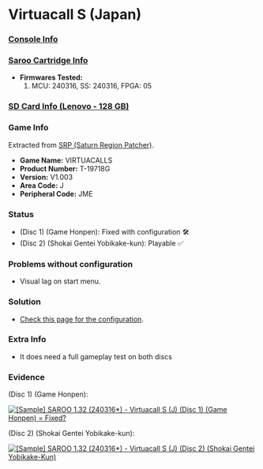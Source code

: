 # Virtuacall S (Japan)

### [Console Info](../../../../../Info/Consoles/VA13/README.md)

### [Saroo Cartridge Info](../../../../../Info/Cartridges/RetroGameParadiseStore/1.32F/README.md)

- <b>Firmwares Tested:</b>
  1. MCU: 240316, SS: 240316, FPGA: 05

### [SD Card Info (Lenovo - 128 GB)](../../../../../Info/SdCards/Lenovo/128GB/fat32/README.md)

### Game Info

Extracted from [SRP (Saturn Region Patcher)](https://segaxtreme.net/resources/saturn-region-patcher.81/download).

- <b>Game Name:</b> VIRTUACALLS
- <b>Product Number:</b> T-19718G
- <b>Version:</b> V1.003
- <b>Area Code:</b> J
- <b>Peripheral Code:</b> JME

### Status

- (Disc 1) (Game Honpen): Fixed with configuration :hammer_and_wrench:
- (Disc 2) (Shokai Gentei Yobikake-kun): Playable :white_check_mark:

### Problems without configuration

- Visual lag on start menu.

### Solution

- [Check this page for the configuration](https://github.com/williamdsw/saroo-configuration-list/blob/master/Regions/Retails/Japan/T-19718G/README.md).

### Extra Info

- It does need a full gameplay test on both discs

### Evidence

(Disc 1) (Game Honpen):

[![[Sample] SAROO 1.32 (240316*) - Virtuacall S (J) (Disc 1) (Game Honpen) = Fixed?](https://img.youtube.com/vi/avRSQaxIkd0/0.jpg)](https://www.youtube.com/watch?v=avRSQaxIkd0)

(Disc 2) (Shokai Gentei Yobikake-kun):

[![[Sample] SAROO 1.32 (240316*) - Virtuacall S (J) (Disc 2) (Shokai Gentei Yobikake-Kun)](https://img.youtube.com/vi/Lj4-qMiCzlM/0.jpg)](https://www.youtube.com/watch?v=Lj4-qMiCzlM)
